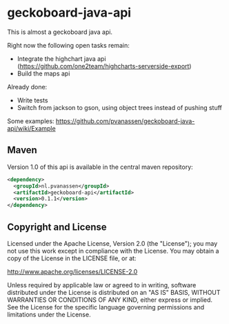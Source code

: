 geckoboard-java-api
==============

This is almost a geckoboard java api. 

Right now the following open tasks remain: 

- Integrate the highchart java api (https://github.com/one2team/highcharts-serverside-export)
- Build the maps api

Already done: 

- Write tests
- Switch from jackson to gson, using object trees instead of pushing stuff 

Some examples: https://github.com/pvanassen/geckoboard-java-api/wiki/Example

Maven
-----
Version 1.0 of this api is available in the central maven repository: 
```Xml
<dependency>
  <groupId>nl.pvanassen</groupId>
  <artifactId>geckoboard-api</artifactId>
  <version>0.1.1</version>
</dependency>
```

Copyright and License
---------------------

Licensed under the Apache License, Version 2.0 (the "License"); you may not use this work except in compliance with the License. You may obtain a copy of the License in the LICENSE file, or at:

http://www.apache.org/licenses/LICENSE-2.0

Unless required by applicable law or agreed to in writing, software distributed under the License is distributed on an "AS IS" BASIS, WITHOUT WARRANTIES OR CONDITIONS OF ANY KIND, either express or implied. See the License for the specific language governing permissions and limitations under the License.
